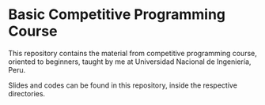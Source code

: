 # Basic Competitive Programming Course
This repository contains the material from competitive programming course, oriented to beginners, taught by me at Universidad Nacional de Ingeniería, Peru.

Slides and codes can be found in this repository, inside the respective directories.

